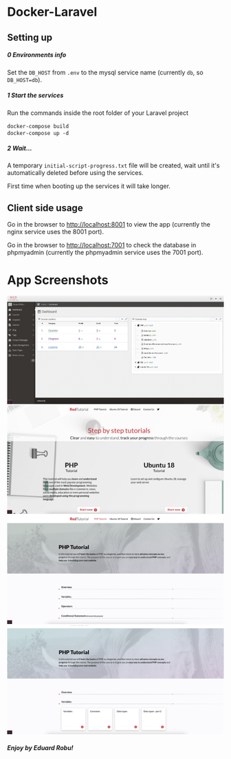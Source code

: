 # Docker-Laravel

## Setting up

##### 0 Environments info
Set the ```DB_HOST``` from ```.env``` to the mysql service name (currently ```db```, so ```DB_HOST=db```).

##### 1 Start the services
Run the commands inside the root folder of your Laravel project

```
docker-compose build
docker-compose up -d
```

##### 2 Wait...
A temporary ```initial-script-progress.txt``` file will be created, wait until it's automatically deleted before using the services.

First time when booting up the services it will take longer.

## Client side usage
Go in the browser to [http://localhost:8001](http://localhost:8001) to view the app (currently the nginx service uses the 8001 port).

Go in the browser to [http://localhost:7001](http://localhost:7001) to check the database in phpmyadmin (currently the phpmyadmin service uses the 7001 port).

# App Screenshots

![Screenshot](readme_files/admin-dashboard.png)
![Screenshot](readme_files/client-homepage.png)
![Screenshot](readme_files/client-tutorial.png)
![Screenshot](readme_files/client-tutorial2.png)

##### Enjoy by Eduard Robu!
